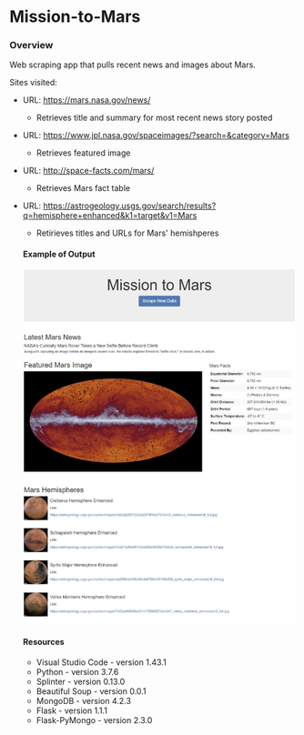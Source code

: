 # Mission-to-Mars

### Overview

Web scraping app that pulls recent news and images about Mars.  

Sites visited:
+ URL: https://mars.nasa.gov/news/
  + Retrieves title and summary for most recent news story posted
+ URL: https://www.jpl.nasa.gov/spaceimages/?search=&category=Mars
  + Retrieves featured image
+ URL: http://space-facts.com/mars/
  + Retrieves Mars fact table
+ URL: https://astrogeology.usgs.gov/search/results?q=hemisphere+enhanced&k1=target&v1=Mars
  + Retirieves titles and URLs for Mars' hemishperes
   
  #### Example of Output
  
  ![](https://github.com/kenwelsh/Mission-to-Mars/blob/master/images/mission_to_mars_04.png "Mars Scrape Results")
  
  #### Resources
  + Visual Studio Code - version 1.43.1
  + Python - version 3.7.6
  + Splinter - version 0.13.0
  + Beautiful Soup - version 0.0.1
  + MongoDB - version 4.2.3
  + Flask - version 1.1.1
  + Flask-PyMongo - version 2.3.0
  
  
  
  
